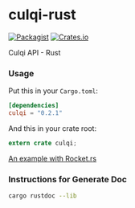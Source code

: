 culqi-rust
==========

[![Packagist](https://img.shields.io/packagist/l/doctrine/orm.svg)](https://github.com/marti1125/culqi-rust/blob/master/LICENSE)
[![Crates.io](https://img.shields.io/crates/v/culqi.svg)](https://crates.io/crates/culqi)

Culqi API - Rust

### Usage

Put this in your `Cargo.toml`:

```toml
[dependencies]
culqi = "0.2.1"
```

And this in your crate root:

```rust
extern crate culqi;
```

[An example with Rocket.rs](https://github.com/marti1125/culqi-rust-example)

### Instructions for Generate Doc

```bash
cargo rustdoc --lib
```

